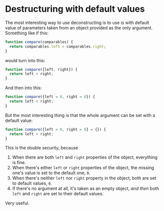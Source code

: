 # Destructuring with default values

The most interesting way to use deconstructing is to use is with default value
of parameters taken from an object provided as the only argument. Something like
if this:

```javascript
function compare(comparables) {
  return comparables.left < comparables.right;
}
```

would turn into this:

```javascript
function compare({left, right}) {
  return left < right;
}
```

And then into this:

```javascript
function compare({left = 0, right = 0}) {
  return left < right;
}
```

But the most interesting thing is that the whole argument can be set with a
default value:

```javascript
function compare({left = 0, right = 0} = {}) {
  return left < right;
}
```

This is the double security, because

1. When there are both `left` and `right` properties of the object, everything
   is fine.
2. When there's either `left` or `right` properties of the object, the missing
   one's value is set to the default one, `0`.
3. When there's neither `left` nor `right` property in the object, both are set
   to default values, `0`.
4. If there's no argument at all, it's taken as an empty object, _and then_ both
   `left` and `right` are set to their default values.

Very useful.
